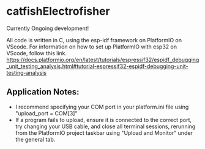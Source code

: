 # catfishElectrofisher

Currently Ongoing development!

All code is written in C, using the esp-idf framework on PlatformIO on VScode. For information on how to set up PlatformIO with esp32 on VScode, follow this link. https://docs.platformio.org/en/latest/tutorials/espressif32/espidf_debugging_unit_testing_analysis.html#tutorial-espressif32-espidf-debugging-unit-testing-analysis

## Application Notes:
* I recommend specifying your COM port in your platform.ini file using "upload_port = COM[3]"
* If a program fails to upload, ensure it is connected to the correct port, try changing your USB cable, and close all terminal sessions, rerunning from the PlatformIO project taskbar using "Upload and Monitor" under the general tab.
